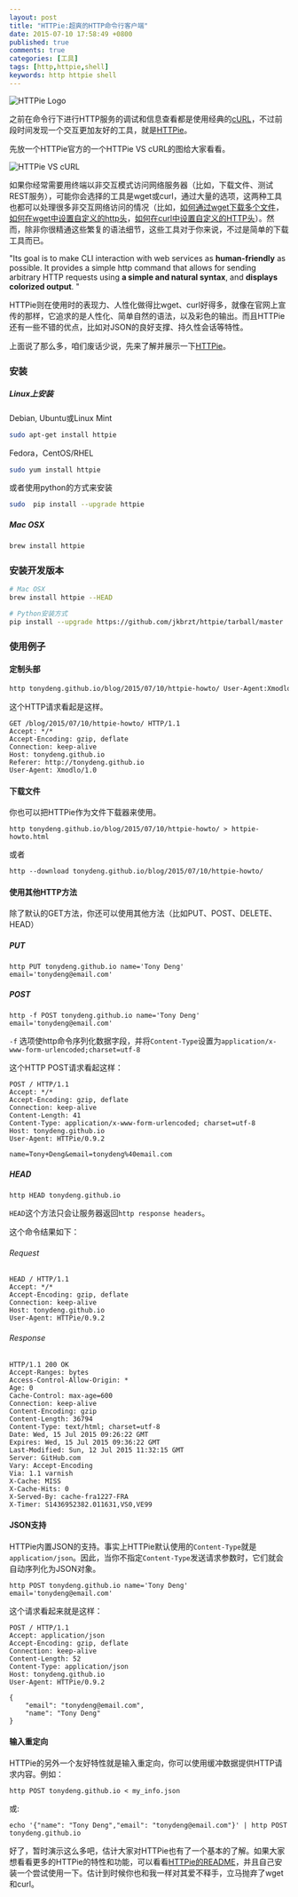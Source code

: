 ```yaml
---
layout: post
title: "HTTPie:超爽的HTTP命令行客户端"
date: 2015-07-10 17:58:49 +0800
published: true
comments: true
categories: [工具]
tags: [http,httpie,shell]
keywords: http httpie shell
---
```


![HTTPie Logo](/images/blog/httpie/httpie-logo.png)

之前在命令行下进行HTTP服务的调试和信息查看都是使用经典的[cURL](http://curl.haxx.se)，不过前段时间发现一个交互更加友好的工具，就是[HTTPie](https://github.com/jakubroztocil/httpie)。

<!-- more -->

先放一个HTTPie官方的一个HTTPie VS cURL的图给大家看看。

![HTTPie VS cURL](/images/blog/httpie/httpie-vs-curl.png)

如果你经常需要用终端以非交互模式访问网络服务器（比如，下载文件、测试REST服务），可能你会选择的工具是wget或curl，通过大量的选项，这两种工具也都可以处理很多非交互网络访问的情况（比如，[如何通过wget下载多个文件](http://xmodulo.com/how-to-download-multiple-files-with-wget.html)，[如何在wget中设置自定义的http头](http://xmodulo.com/how-to-use-custom-http-headers-with-wget.html)，[如何在curl中设置自定义的HTTP头](https://linux.cn/article-4957-1.html)）。然而，除非你很精通这些繁复的语法细节，这些工具对于你来说，不过是简单的下载工具而已。

"Its goal is to make CLI interaction with web services as **human-friendly** as possible. It provides a simple http command that allows for sending arbitrary HTTP requests using **a simple and natural syntax**, and **displays colorized output**. "

HTTPie则在使用时的表现力、人性化做得比wget、curl好得多，就像在官网上宣传的那样，它追求的是人性化、简单自然的语法，以及彩色的输出。而且HTTPie还有一些不错的优点，比如对JSON的良好支撑、持久性会话等特性。

上面说了那么多，咱们废话少说，先来了解并展示一下[HTTPie](https://github.com/jakubroztocil/httpie)。

### 安装

##### Linux上安装

Debian, Ubuntu或Linux Mint

```bash
sudo apt-get install httpie
```

Fedora，CentOS/RHEL

```bash
sudo yum install httpie
```

或者使用python的方式来安装

```bash
sudo  pip install --upgrade httpie
```

##### Mac OSX

```bash
brew install httpie
```

### 安装开发版本

```bash
# Mac OSX
brew install httpie --HEAD

# Python安装方式
pip install --upgrade https://github.com/jkbrzt/httpie/tarball/master
```

### 使用例子

#### 定制头部

```bash
http tonydeng.github.io/blog/2015/07/10/httpie-howto/ User-Agent:Xmodlo/1.0 Referer:http://tonydeng.github.io
```

这个HTTP请求看起是这样。

```
GET /blog/2015/07/10/httpie-howto/ HTTP/1.1
Accept: */*
Accept-Encoding: gzip, deflate
Connection: keep-alive
Host: tonydeng.github.io
Referer: http://tonydeng.github.io
User-Agent: Xmodlo/1.0
```

#### 下载文件

你也可以把HTTPie作为文件下载器来使用。

```
http tonydeng.github.io/blog/2015/07/10/httpie-howto/ > httpie-howto.html
```

或者

```
http --download tonydeng.github.io/blog/2015/07/10/httpie-howto/
```

#### 使用其他HTTP方法

除了默认的GET方法，你还可以使用其他方法（比如PUT、POST、DELETE、HEAD）

##### PUT

```
http PUT tonydeng.github.io name='Tony Deng' email='tonydeng@email.com'
```

##### POST

```
http -f POST tonydeng.github.io name='Tony Deng' email='tonydeng@email.com'
```

`-f` 选项使http命令序列化数据字段，并将`Content-Type`设置为`application/x-www-form-urlencoded;charset=utf-8`

这个HTTP POST请求看起这样：

```
POST / HTTP/1.1
Accept: */*
Accept-Encoding: gzip, deflate
Connection: keep-alive
Content-Length: 41
Content-Type: application/x-www-form-urlencoded; charset=utf-8
Host: tonydeng.github.io
User-Agent: HTTPie/0.9.2

name=Tony+Deng&email=tonydeng%40email.com
```

##### HEAD

```
http HEAD tonydeng.github.io
```

`HEAD`这个方法只会让服务器返回`http response headers`。

这个命令结果如下：

###### Request
```
HEAD / HTTP/1.1
Accept: */*
Accept-Encoding: gzip, deflate
Connection: keep-alive
Host: tonydeng.github.io
User-Agent: HTTPie/0.9.2
```

###### Response
```
HTTP/1.1 200 OK
Accept-Ranges: bytes
Access-Control-Allow-Origin: *
Age: 0
Cache-Control: max-age=600
Connection: keep-alive
Content-Encoding: gzip
Content-Length: 36794
Content-Type: text/html; charset=utf-8
Date: Wed, 15 Jul 2015 09:26:22 GMT
Expires: Wed, 15 Jul 2015 09:36:22 GMT
Last-Modified: Sun, 12 Jul 2015 11:32:15 GMT
Server: GitHub.com
Vary: Accept-Encoding
Via: 1.1 varnish
X-Cache: MISS
X-Cache-Hits: 0
X-Served-By: cache-fra1227-FRA
X-Timer: S1436952382.011631,VS0,VE99
```

#### JSON支持

HTTPie内置JSON的支持。事实上HTTPie默认使用的`Content-Type`就是`application/json`。因此，当你不指定`Content-Type`发送请求参数时，它们就会自动序列化为JSON对象。

```
http POST tonydeng.github.io name='Tony Deng' email='tonydeng@email.com'
```

这个请求看起来就是这样：

```
POST / HTTP/1.1
Accept: application/json
Accept-Encoding: gzip, deflate
Connection: keep-alive
Content-Length: 52
Content-Type: application/json
Host: tonydeng.github.io
User-Agent: HTTPie/0.9.2

{
    "email": "tonydeng@email.com",
    "name": "Tony Deng"
}
```

#### 输入重定向

HTTPie的另外一个友好特性就是输入重定向，你可以使用缓冲数据提供HTTP请求内容。例如：

```
http POST tonydeng.github.io < my_info.json
```

或:

```
echo '{"name": "Tony Deng","email": "tonydeng@email.com"}' | http POST tonydeng.github.io
```

好了，暂时演示这么多吧，估计大家对HTTPie也有了一个基本的了解。如果大家想看看更多的HTTPie的特性和功能，可以看看[HTTPie的README](https://github.com/jkbrzt/httpie/blob/master/README.rst)，并且自己安装一个尝试使用一下。估计到时候你也和我一样对其爱不释手，立马抛弃了wget和curl。
